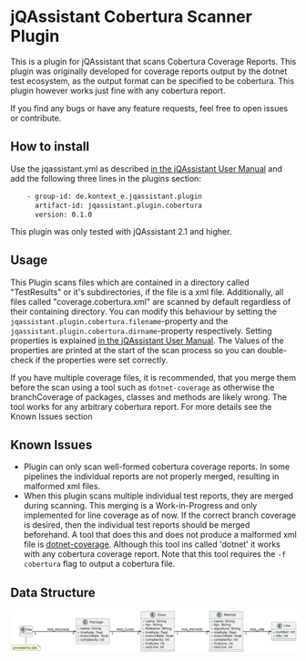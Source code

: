 # jQAssistant Cobertura Scanner Plugin

This is a plugin for jQAssistant that scans Cobertura Coverage Reports. This plugin was originally developed for coverage reports output by the dotnet test ecosystem, as the output format can be specified to be cobertura. This plugin however works just fine with any cobertura report.

If you find any bugs or have any feature requests, feel free to open issues or contribute.

## How to install
Use the jqassistant.yml as described [in the jQAssistant User Manual](https://jqassistant.github.io/jqassistant/current/#_yaml_files) and add the following three lines in  the plugins section:

```
    - group-id: de.kontext_e.jqassistant.plugin
      artifact-id: jqassistant.plugin.cobertura
      version: 0.1.0
```

This plugin was only tested with jQAssistant 2.1 and higher.

## Usage

This Plugin scans files which are contained in a directory called "TestResults" or it's subdirectories, if the file is a xml file. Additionally, all files called "coverage.cobertura.xml" are scanned by default regardless of their containing directory.
You can modify this behaviour by setting the `jqassistant.plugin.cobertura.filename`-property and the `jqassistant.plugin.cobertura.dirname`-property respectively. Setting properties is explained [in the jQAssistant User Manual](https://jqassistant.github.io/jqassistant/current/#_yaml_files). The Values of the properties are printed at the start of the scan process so you can double-check if the properties were set correctly.

If you have multiple coverage files, it is recommended, that you merge them before the scan using a tool such as `dotnet-coverage` as otherwise the branchCoverage of packages, classes and methods are likely wrong. The tool works for any arbitrary cobertura report. For more details see the Known Issues section

## Known Issues 

 - Plugin can only scan well-formed cobertura coverage reports. In some pipelines the individual reports are not properly merged, resulting in malformed xml files.
 - When this plugin scans multiple individual test reports, they are merged during scanning. This merging is a Work-in-Progress and only implemented for line coverage as of now. If the correct branch coverage is desired, then the individual test reports should be merged beforehand. A tool that does this and does not produce a malformed xml file is [dotnet-coverage](https://learn.microsoft.com/en-us/dotnet/core/additional-tools/dotnet-coverage#dotnet-coverage-merge). Although this tool ins called 'dotnet' it works with any cobertura coverage report. Note that this tool requires the ``-f cobertura`` flag to output a cobertura file.

## Data Structure

![](diagram.png)